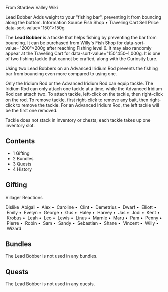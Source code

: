 From Stardew Valley Wiki

Lead Bobber Adds weight to your "fishing bar", preventing it from bouncing along the bottom. Information Source Fish Shop • Traveling Cart Sell Price data-sort-value="150"&gt;150g

The **Lead Bobber** is a tackle that helps fishing by preventing the bar from bouncing. It can be purchased from Willy's Fish Shop for data-sort-value="200"&gt;200g after reaching Fishing level 6. It may also randomly appear at the Traveling Cart for data-sort-value="150"450–1,000g. It is one of two fishing tackle that cannot be crafted, along with the Curiosity Lure.

Using two Lead Bobbers on an Advanced Iridium Rod prevents the fishing bar from bouncing even more compared to using one.

Only the Iridium Rod or the Advanced Iridium Rod can equip tackle. The Iridium Rod can only attach one tackle at a time, while the Advanced Iridium Rod can attach two. To attach tackle, left-click on the tackle, then right-click on the rod. To remove tackle, first right-click to remove any bait, then right-click to remove the tackle. For an Advanced Iridium Rod, the left tackle will be the first one removed.

Tackle does not stack in inventory or chests; each tackle takes up one inventory slot.

## Contents

- 1 Gifting
- 2 Bundles
- 3 Quests
- 4 History

## Gifting

Villager Reactions

Dislike  Abigail •  Alex •  Caroline •  Clint •  Demetrius •  Dwarf •  Elliott •  Emily •  Evelyn •  George •  Gus •  Haley •  Harvey •  Jas •  Jodi •  Kent •  Krobus •  Leah •  Leo •  Lewis •  Linus •  Marnie •  Maru •  Pam •  Penny •  Pierre •  Robin •  Sam •  Sandy •  Sebastian •  Shane •  Vincent •  Willy •  Wizard

## Bundles

The Lead Bobber is not used in any bundles.

## Quests

The Lead Bobber is not used in any quests.